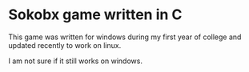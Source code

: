 # Sokobx game written in C

This game was written for windows during my first year of college and updated recently to work on linux.

I am not sure if it still works on windows. 
